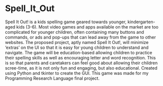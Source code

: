 # Spell_It_Out
Spell It Out! is a kids spelling game geared towards younger, kindergarten-aged kids (3-6). Most video games and apps available on the market are too complicated for younger children, often containing many buttons and commands, or ads and pop-ups that can lead away from the game to other websites. The proposed project, aptly named Spell It Out!, will minimize ‘extras’ on the UI so that it is easy for young children to understand and navigate. The game will be education-based allowing children to practice their spelling skills as well as encouraging letter and word recognition. This is so that parents and caretakers can feel good about allowing their children scree-time, as it is not only fun and engaging, but also educational.
Created using Python and tkinter to create the GUI. This game was made for my Programming Research Language final project.
